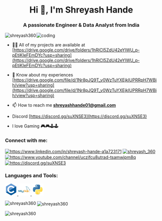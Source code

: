 <h1 align="center">Hi 👋, I'm Shreyash Hande</h1>
<h3 align="center">A passionate Engineer & Data Analyst from India</h3>
<img align="right" alt="coding" width="400" src="https://user-images.githubusercontent.com/55389276/140866485-8fb1c876-9a8f-4d6a-98dc-08c4981eaf70.gif">
<p align="left"> <img src="https://komarev.com/ghpvc/?username=shreyash360&label=Profile%20views&color=0e75b6&style=flat" alt="shreyash360" /> </p>

- 👨‍💻 All of my projects are available at [https://drive.google.com/drive/folders/1hRlCI5ZdU42eYlWU_p-pEtiKIeFEmDYc?usp=sharing](https://drive.google.com/drive/folders/1hRlCI5ZdU42eYlWU_p-pEtiKIeFEmDYc?usp=sharing)

- 📄 Know about my experiences [https://drive.google.com/file/d/1Nr8pJQ9T_v0WzTuYXEjkIUPRRpH7WBih/view?usp=sharing](https://drive.google.com/file/d/1Nr8pJQ9T_v0WzTuYXEjkIUPRRpH7WBih/view?usp=sharing)

- 📫 How to reach me **shreyashhande01@gmail.com**

- Discord [https://discord.gg/suXNSE3](https://discord.gg/suXNSE3)

- I love Gaming **🎮🎮🕹️🕹️**

<h3 align="left">Connect with me:</h3>
<p align="left">
<a href="https://linkedin.com/in/https://www.linkedin.com/in/shreyash-hande-a1a723171" target="blank"><img align="center" src="https://raw.githubusercontent.com/rahuldkjain/github-profile-readme-generator/master/src/images/icons/Social/linked-in-alt.svg" alt="https://www.linkedin.com/in/shreyash-hande-a1a723171" height="30" width="40" /></a>
<a href="https://instagram.com/shreyash_360" target="blank"><img align="center" src="https://raw.githubusercontent.com/rahuldkjain/github-profile-readme-generator/master/src/images/icons/Social/instagram.svg" alt="shreyash_360" height="30" width="40" /></a>
<a href="https://www.youtube.com/c/https://www.youtube.com/channel/uczifcu8utrad-tsamwjpm8q" target="blank"><img align="center" src="https://raw.githubusercontent.com/rahuldkjain/github-profile-readme-generator/master/src/images/icons/Social/youtube.svg" alt="https://www.youtube.com/channel/uczifcu8utrad-tsamwjpm8q" height="30" width="40" /></a>
<a href="https://discord.gg/https://discord.gg/suXNSE3" target="blank"><img align="center" src="https://raw.githubusercontent.com/rahuldkjain/github-profile-readme-generator/master/src/images/icons/Social/discord.svg" alt="https://discord.gg/suXNSE3" height="30" width="40" /></a>
</p>

<h3 align="left">Languages and Tools:</h3>
<p align="left"> <a href="https://www.cprogramming.com/" target="_blank" rel="noreferrer"> <img src="https://raw.githubusercontent.com/devicons/devicon/master/icons/c/c-original.svg" alt="c" width="40" height="40"/> </a> <a href="https://www.mysql.com/" target="_blank" rel="noreferrer"> <img src="https://raw.githubusercontent.com/devicons/devicon/master/icons/mysql/mysql-original-wordmark.svg" alt="mysql" width="40" height="40"/> </a> <a href="https://www.python.org" target="_blank" rel="noreferrer"> <img src="https://raw.githubusercontent.com/devicons/devicon/master/icons/python/python-original.svg" alt="python" width="40" height="40"/> </a> </p>

<p><img align="left" src="https://github-readme-stats.vercel.app/api/top-langs?username=shreyash360&show_icons=true&locale=en&layout=compact" alt="shreyash360" /></p>

<p>&nbsp;<img align="center" src="https://github-readme-stats.vercel.app/api?username=shreyash360&show_icons=true&locale=en" alt="shreyash360" /></p>

<p><img align="center" src="https://github-readme-streak-stats.herokuapp.com/?user=shreyash360&" alt="shreyash360" /></p>

